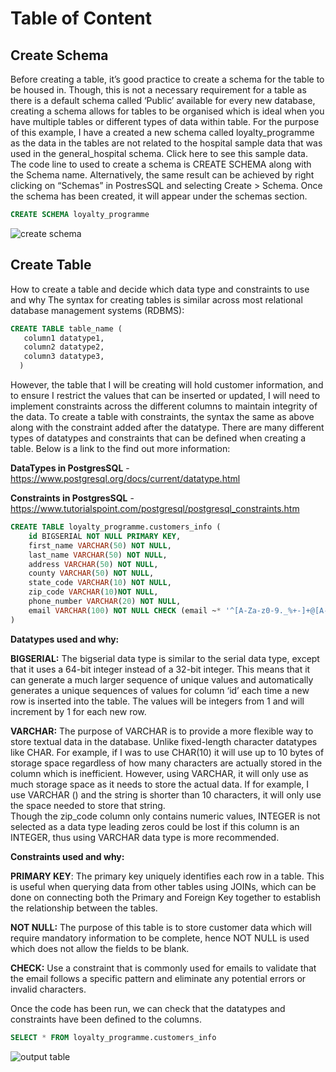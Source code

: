 # Table of Content

## Create Schema
Before creating a table, it’s good practice to create a schema for the table to be housed in. Though, this is not a necessary requirement for a table as there is a default schema called ‘Public’ available for every new database, creating a schema allows for tables to be organised which is ideal when you have multiple tables or different types of data within table. For the purpose of this example, I have a created a new schema called loyalty_programme as the data in the tables are not related to the hospital sample data that was used in the general_hospital schema. Click here to see this sample data.
The code line to used to create a schema is CREATE SCHEMA along with the Schema name. Alternatively, the same result can be achieved by right clicking on “Schemas” in PostresSQL and selecting Create > Schema. Once the schema has been created, it will appear under the schemas section. 

````sql
CREATE SCHEMA loyalty_programme
````
![create schema](https://user-images.githubusercontent.com/121811651/224580525-8a3dd6d5-bf45-4de9-a0d0-81e8880d573e.png)

## Create Table
How to create a table and decide which data type and constraints to use and why
The syntax for creating tables is similar across most relational database management systems (RDBMS):

````sql
CREATE TABLE table_name (
   column1 datatype1,
   column2 datatype2,
   column3 datatype3,
  )
  ````
  
However, the table that I will be creating will hold customer information, and to ensure I restrict the values that can be inserted or updated, I will need to implement constraints across the different columns to maintain integrity of the data. To create a table with constraints, the syntax the same as above along with the constraint added after the datatype. 
There are many different types of datatypes and constraints that can be defined when creating a table. Below is a link to the find out more information:

**DataTypes in PostgresSQL** - https://www.postgresql.org/docs/current/datatype.html

**Constraints in PostgresSQL** - https://www.tutorialspoint.com/postgresql/postgresql_constraints.htm

```sql
CREATE TABLE loyalty_programme.customers_info (
	id BIGSERIAL NOT NULL PRIMARY KEY,
	first_name VARCHAR(50) NOT NULL,
	last_name VARCHAR(50) NOT NULL,
	address VARCHAR(50) NOT NULL,
	county VARCHAR(50) NOT NULL,
	state_code VARCHAR(10) NOT NULL,
	zip_code VARCHAR(10)NOT NULL,
	phone_number VARCHAR(20) NOT NULL,
	email VARCHAR(100) NOT NULL CHECK (email ~* '^[A-Za-z0-9._%+-]+@[A-Za-z0-9.-]+\.[A-Za-z]{2,}$')
)
````

**Datatypes used and why:**

**BIGSERIAL:** The bigserial data type is similar to the serial data type, except that it uses a 64-bit integer instead of a 32-bit integer. This means that it can generate a much larger sequence of unique values and automatically generates a unique sequences of values for column ‘id’ each time a new row is inserted into the table. The values will be integers from 1 and will increment by 1 for each new row.

**VARCHAR:** The purpose of VARCHAR is to provide a more flexible way to store textual data in the database. Unlike fixed-length character datatypes like CHAR. For example, if I was to use CHAR(10) it will use up to 10 bytes of storage space regardless of how many characters are actually stored in the column which is inefficient. However, using VARCHAR, it will only use as much storage space as it needs to store the actual data. If for example, I use VARCHAR () and the string is shorter than 10 characters, it will only use the space needed to store that string.  
Though the zip_code column only contains numeric values, INTEGER is not selected as a data type leading zeros could be lost if this column is an INTEGER, thus using VARCHAR data type is more recommended.


**Constraints used and why:**

**PRIMARY KEY**: The primary key uniquely identifies each row in a table. This is useful when querying data from other tables using JOINs, which can be done on connecting both the Primary and Foreign Key together to establish the relationship between the tables.

**NOT NULL:** The purpose of this table is to store customer data which will require mandatory information to be complete, hence NOT NULL is used which does not allow the fields to be blank.

**CHECK:** Use a constraint that is commonly used for emails to validate that the email follows a specific pattern and eliminate any potential errors or invalid characters. 

Once the code has been run, we can check that the datatypes and constraints have been defined to the columns.

````sql
SELECT * FROM loyalty_programme.customers_info
````
![output table](https://user-images.githubusercontent.com/121811651/224580953-7f691356-af34-4637-a7b1-243e68631a1f.png)


